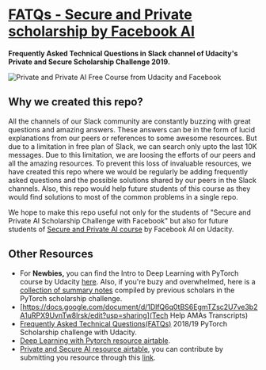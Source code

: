 # [FATQs - Secure and Private  scholarship by Facebook AI](https://fatqs-private-and-secure-ai.herokuapp.com/)
**Frequently Asked Technical Questions in Slack channel of Udacity's Private and Secure Scholarship Challenge 2019.**

![Private and Private  AI Free Course from Udacity and Facebook](https://i1.wp.com/blog.udacity.com/wp-content/uploads/2019/05/Social2-FB.png?resize=768%2C403&ssl=1)

## Why we created this repo?
All the channels of our Slack community are constantly buzzing with great questions and amazing answers. These answers can be in the form of lucid explanations from our peers or references to some awesome resources. But due to a limitation in free plan of Slack, we can search only upto the last 10K messages. Due to this limitation, we are loosing the efforts of our peers and all the amazing resources. To prevent this loss of invaluable resources, we have created this repo where we would be regularly be adding frequently asked questions and the possible solutions shared by our peers in the Slack channels. Also, this repo would help future students of this course as they would find solutions to most of the common problems in a single repo.

We hope to make this repo useful not only for the students of "Secure and Private AI Scholarship Challenge with Facebook" but also for future students of [Secure and Private AI course](https://www.udacity.com/course/secure-and-private-ai--ud185) by Facebook AI on Udacity.

## Other Resources
* For **Newbies,** you can find the Intro to Deep Learning with PyTorch course by Udacity [here](https://www.udacity.com/course/deep-learning-pytorch--ud188). Also, if you're buzy and overwhelmed, here is  a [collection of summary notes](https://docs.google.com/spreadsheets/d/1b7eD6dgWXgFuFpbWHImC5lovWLBfPR_zgaedBRA_21s/edit#gid=0) compiled by previous scholars in the PyTorch scholarship challenge.
* [https://docs.google.com/document/d/1DlfQ6q0tBS6EgmTZsc2U7ve3b2A1uRPX9UvnTw8lrsk/edit?usp=sharing](Tech Help AMAs Transcripts)
* [Frequently Asked Technical Questions(FATQs)](https://github.com/ishgirwan/faqs_pytorch_scholarship) 2018/19 PyTorch Scholarship challenge with Udacity.
* [Deep Learning with Pytorch resource airtable](https://airtable.com/shrwVC7gPOuTJkxW0/tblUf4zxlIMLjwrbv?blocks=hide).
* [Private and Secure AI resource airtable](https://airtable.com/shrnw72B7jTxkb6IB/tblmTxH5ToKfHAqkO/viw6ngRCOjK9dwc5C?blocks=hide), you can contribute by submitting you resource through this [link](https://airtable.com/shrohsUEV89f5zZge).

